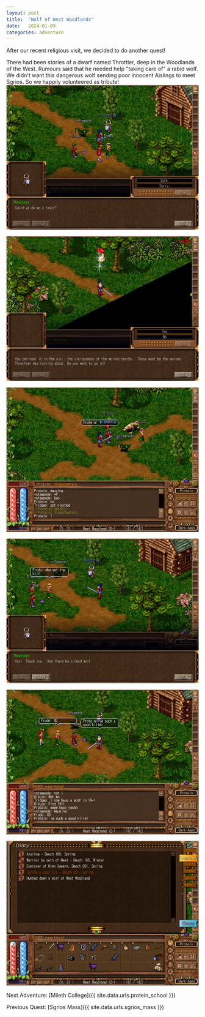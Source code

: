 ```yaml
---
layout: post
title:  "Wolf of West Woodlands"
date:   2024-01-09
categories: adventure
---
```


After our recent religious visit, we decided to do another quest!

There had been stories of a dwarf named Throttler, deep in the Woodlands of the West. Rumours said that he needed help "taking care of" a rabid wolf. We didn't want this dangerous wolf sending poor innocent Aislings to meet Sgrios. So we happily volunteered as tribute!
![Wolf Start](/public/images/adventures/west-woodland-wolf/wolf-start.png)

![Wolf Area](/public/images/adventures/west-woodland-wolf/wolf-area.png)

![Wolf Found](/public/images/adventures/west-woodland-wolf/wolf.png)

![Wolf End](/public/images/adventures/west-woodland-wolf/wolf-end.png)

![Protein Proud](/public/images/adventures/west-woodland-wolf/protein-proud.png)

![Wolf Legend](/public/images/adventures/west-woodland-wolf/wolf-legend.png)

Next Adventure: [Mileth College]({{ site.data.urls.protein_school }})

Previous Quest: [Sgrios Mass]({{ site.data.urls.sgrios_mass }})